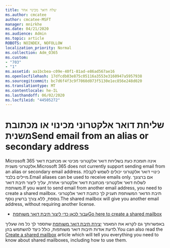 ```yaml
---
title: שלח דואר מכינוי אחר
ms.author: cmcatee
author: cmcatee-MSFT
manager: mnirkhe
ms.date: 04/21/2020
ms.audience: Admin
ms.topic: article
ROBOTS: NOINDEX, NOFOLLOW
localization_priority: Normal
ms.collection: Adm_O365
ms.custom:
- "703"
- "1"
ms.assetid: aa1bcbea-c09e-40f1-81ad-e86ad567ae16
ms.openlocfilehash: 17dfcdb03e875c05116a3553e3160947a5957938
ms.sourcegitcommit: bc7d6f4f3c9f7060d073f5130e1ec856e248d020
ms.translationtype: MT
ms.contentlocale: he-IL
ms.lasthandoff: 06/02/2020
ms.locfileid: "44505272"
---
```

# <a name="send-email-from-an-alias-or-secondary-address"></a><span data-ttu-id="38e0d-102">שליחת דואר אלקטרוני מכינוי או מכתובת משנית</span><span class="sxs-lookup"><span data-stu-id="38e0d-102">Send email from an alias or secondary address</span></span>

<span data-ttu-id="38e0d-103">Microsoft 365 אינה תומכת כעת בשליחת דואר אלקטרוני מכינוי או מכתובת דואר אלקטרוני משנית.</span><span class="sxs-lookup"><span data-stu-id="38e0d-103">Microsoft 365 does not currently support sending email from an alias or secondary email address.</span></span> <span data-ttu-id="38e0d-104">כינויי דואר אלקטרוני יכולים לשמש לקבלת מיילים בלבד.</span><span class="sxs-lookup"><span data-stu-id="38e0d-104">Email aliases can be used to receive emails only.</span></span> <span data-ttu-id="38e0d-105">אם ברצונך לשלוח דואר אלקטרוני מכתובת דואר אלקטרוני אחרת, עליך ליצור תיבת דואר משותפת.</span><span class="sxs-lookup"><span data-stu-id="38e0d-105">If you want to send email from another email address, you need to create a shared mailbox.</span></span> <span data-ttu-id="38e0d-106">תיבת הדואר המשותפת תעניק לך כתובת דואר אלקטרוני נוספת, ללא צורך ברשיון נוסף.</span><span class="sxs-lookup"><span data-stu-id="38e0d-106">The shared mailbox will give you another email address, without requiring another license.</span></span>
  
- [<span data-ttu-id="38e0d-107">עבור לכאן כדי ליצור תיבת דואר משותפת</span><span class="sxs-lookup"><span data-stu-id="38e0d-107">Go here to create a shared mailbox</span></span>](https://portal.office.com/AdminPortal/Home#/AssistedGuide/addemailoptions)

<span data-ttu-id="38e0d-108">באפשרותך גם לקרוא את המאמר [יצירת תיבת דואר משותפת](https://docs.microsoft.com/microsoft-365/admin/email/create-a-shared-mailbox) שתספר לך כל מה שעליך לדעת אודות תיבות דואר משותפות, כולל כיצד להשתמש בהן.</span><span class="sxs-lookup"><span data-stu-id="38e0d-108">You can also read the [Create a shared mailbox](https://docs.microsoft.com/microsoft-365/admin/email/create-a-shared-mailbox) article which will tell you everything you need to know about shared mailboxes, including how to use them.</span></span>